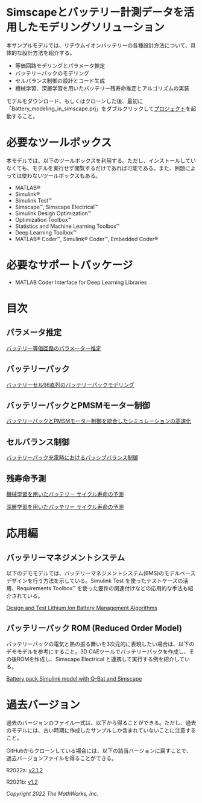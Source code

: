 # Simscapeとバッテリー計測データを活用したモデリングソリューション


本サンプルモデルでは、リチウムイオンバッテリーの各種設計方法について、具体的な設計方法を紹介する。



   -  等価回路モデリングとパラメータ推定 
   -  バッテリーパックのモデリング 
   -  セルバランス制御の設計とコード生成 
   -  機械学習、深層学習を用いたバッテリー残寿命推定とアルゴリズムの実装 



モデルをダウンロード、もしくはクローンした後、最初に「Battery_modeling_in_simscape.prj」をダブルクリックして[プロジェクト](https://jp.mathworks.com/help/matlab/projects.html)を起動すること。


# 必要なツールボックス


本モデルでは、以下のツールボックスを利用する。ただし、インストールしていなくても、モデルを実行せず閲覧するだけであれば可能である。また、例題によっては使わないツールボックスもある。



   -  MATLAB® 
   -  Simulink® 
   -  Simulink Test™ 
   -  Simscape™, Simscape Electrical™ 
   -  Simulink Design Optimization™ 
   -  Optimization Toolbox™ 
   -  Statistics and Machine Learning Toolbox™ 
   -  Deep Learning Toolbox™ 
   -  MATLAB® Coder™, Simulink® Coder™, Embedded Coder® 

# 必要なサポートパッケージ

   -  MATLAB Coder Interface for Deep Learning Libraries 

# 目次
## パラメータ推定


[バッテリー等価回路のパラメーター推定](/Cell_characterization/design_battery_parameters_md.md)


## バッテリーパック


[バッテリーセル96直列のバッテリーパックモデリング](/Battery_Pack/design_battery_pack_md.md)


## バッテリーパックとPMSMモーター制御


[バッテリーパックとPMSMモーター制御を統合したシミュレーションの高速化](/Battery_and_PMSM/design_battery_pack_and_PMSM_control_md.md)


## セルバランス制御


[バッテリーパック充電時におけるパッシブバランス制御](/Passive_balancing/design_passive_balancing_md.md)


## 残寿命予測


[機械学習を用いたバッテリー サイクル寿命の予測](/RUL/predicting_battery_RUL_ML_md.md)




[深層学習を用いたバッテリー サイクル寿命の予測](/RUL/predicting_battery_RUL_DL_md.md)


  
# 応用編
## バッテリーマネジメントシステム


以下のデモモデルでは、バッテリーマネジメントシステム(BMS)のモデルベースデザインを行う方法を示している。Simulink Test を使ったテストケースの活用、Requirements Toolbox™ を使った要件の関連付けなどの応用的な手法も紹介されている。




[Design and Test Lithium Ion Battery Management Algorithms](https://jp.mathworks.com/matlabcentral/fileexchange/72865-design-and-test-lithium-ion-battery-management-algorithms)


  
## バッテリーパック ROM (Reduced Order Model)


バッテリーパックの電気と熱の振る舞いを3次元的に表現したい場合は、以下のデモモデルを参考にすること。3D CAEツールでバッテリーパックを作成し、その後ROMを作成し、Simscape Electrical と連携して実行する例を紹介している。




[Battery pack Simulink model with Q-Bat and Simscape](https://jp.mathworks.com/matlabcentral/fileexchange/103870-battery-pack-simulink-model-with-q-bat-and-simscape)


  
# 過去バージョン


過去のバージョンのファイル一式は、以下から得ることができる。ただし、過去のモデルには、古い時期に作成したサンプルしか含まれていないことに注意すること。




GitHubからクローンしている場合には、以下の該当バージョンに戻すことで、過去バージョンファイルを得ることができる。


  


R2022a: [v2.1.2](https://github.com/mathworks/battery-modeling-solutions-with-simscape-and-measured-data/archive/refs/tags/v2.1.2.zip)




R2021b: [v1.2](https://github.com/mathworks/battery-modeling-solutions-with-simscape-and-measured-data/archive/refs/tags/v1.2.zip)


  


*Copyright 2022 The MathWorks, Inc.*



